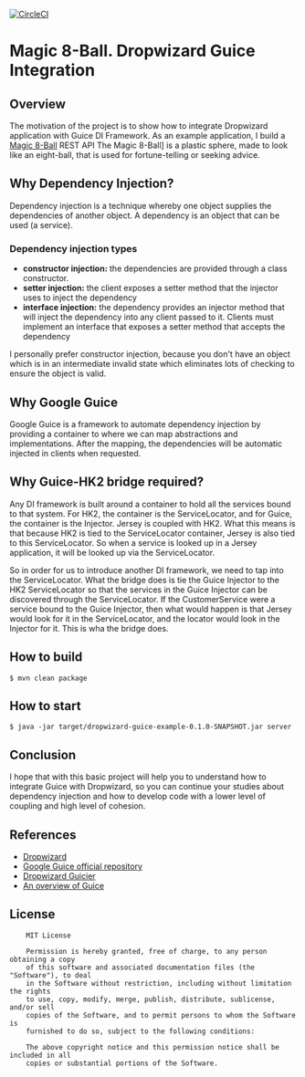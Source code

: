 [![CircleCI](https://circleci.com/gh/volkodavs/dropwizard-guice-example.svg?style=svg)](https://circleci.com/gh/volkodavs/dropwizard-guice-example)

# Magic 8-Ball. Dropwizard Guice Integration

## Overview 

The motivation of the project is to show how to integrate Dropwizard application with Guice DI Framework. 
As an example application, I build a [Magic 8-Ball](https://en.wikipedia.org/wiki/Magic_8-Ball) REST API 
The Magic 8-Ball] is a plastic sphere, made to look like an eight-ball, that is used for fortune-telling or seeking advice.

## Why Dependency Injection? 

Dependency injection is a technique whereby one object supplies the dependencies of another object. 
A dependency is an object that can be used (a service).

### Dependency injection types
* **constructor injection:** the dependencies are provided through a class constructor.
* **setter injection:** the client exposes a setter method that the injector uses to inject the dependency
* **interface injection:** the dependency provides an injector method that will inject the dependency into any client passed to it.
Clients must implement an interface that exposes a setter method that accepts the dependency

I personally prefer constructor injection, because you don't have an object which is in an intermediate invalid state which eliminates lots of checking to ensure the object is valid.

## Why Google Guice

Google Guice is a framework to automate dependency injection by providing a container to where we can map abstractions and implementations.
After the mapping, the dependencies will be automatic injected in clients when requested.

## Why Guice-HK2 bridge required?

Any DI framework is built around a container to hold all the services bound to that system. 
For HK2, the container is the ServiceLocator, and for Guice, the container is the Injector. 
Jersey is coupled with HK2. What this means is that because HK2 is tied to the ServiceLocator container,
Jersey is also tied to this ServiceLocator. So when a service is looked up in a Jersey application, it will be looked up via the ServiceLocator.

So in order for us to introduce another DI framework, we need to tap into the ServiceLocator. 
What the bridge does is tie the Guice Injector to the HK2 ServiceLocator so that the services in the Guice Injector
can be discovered through the ServiceLocator. If the CustomerService were a service bound to the Guice Injector, 
then what would happen is that Jersey would look for it in the ServiceLocator,
and the locator would look in the Injector for it. This is wha the bridge does.

## How to build 

```shell script
$ mvn clean package 
```

## How to start 

```shell script
$ java -jar target/dropwizard-guice-example-0.1.0-SNAPSHOT.jar server
``` 

## Conclusion
I hope that with this basic project will help you to understand how to integrate Guice with Dropwizard,
so you can continue your studies about dependency injection and how to develop code with a lower level of coupling and high level of cohesion.

## References
* [Dropwizard](https://www.dropwizard.io/en/latest/) 
* [Google Guice official repository](https://github.com/google/guice)
* [Dropwizard Guicier](https://github.com/HubSpot/dropwizard-guicier)
* [An overview of Guice](https://justin.abrah.ms/misc/an-overview-of-guice-java-dependency-injection.html)

## License

```text
    MIT License

    Permission is hereby granted, free of charge, to any person obtaining a copy
    of this software and associated documentation files (the "Software"), to deal
    in the Software without restriction, including without limitation the rights
    to use, copy, modify, merge, publish, distribute, sublicense, and/or sell
    copies of the Software, and to permit persons to whom the Software is
    furnished to do so, subject to the following conditions:
    
    The above copyright notice and this permission notice shall be included in all
    copies or substantial portions of the Software.
```
